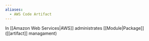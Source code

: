 ```yaml
---
aliases:
  - AWS Code Artifact
---
```


In [[Amazon Web Services|AWS]] administrates [[Module|Package]] ([[artifact]] managament)
